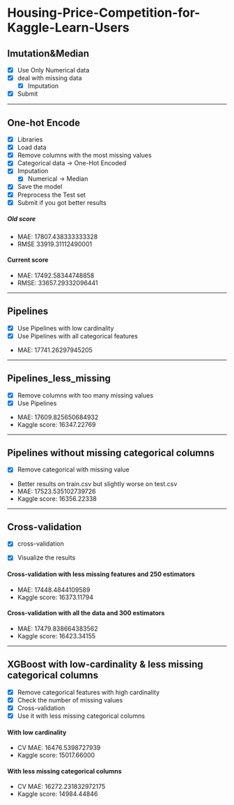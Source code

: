 # Housing-Price-Competition-for-Kaggle-Learn-Users

## Imutation&Median

- [x] Use Only Numerical data
- [x] deal with missing data
    - [x] Imputation
- [x] Submit 

___

## One-hot Encode

- [x] Libraries
- [x] Load data
- [x] Remove columns with the most missing values
- [x] Categorical data -> One-Hot Encoded
- [x] Imputation
    - [x] Numerical -> Median
- [x] Save the model
- [x] Preprocess the Test set
- [x] Submit if you got better results

##### Old score
- MAE:  17807.438333333328
- RMSE 33919.31112490001

#### Current score
- MAE: 17492.58344748858
- RMSE: 33657.29332096441

___

## Pipelines

- [x] Use Pipelines with low cardinality 
- [x] Use Pipelines with all categorical features

* MAE: 17741.26297945205

___

## Pipelines_less_missing

- [x] Remove columns with too many missing values
- [x] Use Pipelines

* MAE: 17609.825650684932
* Kaggle score: 16347.22769

---

## Pipelines without missing categorical columns

- [x] Remove categorical with missing value
- Better results on train.csv but slightly worse on test.csv
- MAE: 17523.535102739726
- Kaggle score: 16356.22338

---

## Cross-validation 

- [x] cross-validation

- [x] Visualize the results

#### Cross-validation with less missing features and 250 estimators
- MAE: 17448.4844109589
- Kaggle score: 16373.11794

#### Cross-validation with all the data and 300 estimators
- MAE: 17479.838664383562
- Kaggle score: 16423.34155

---

## XGBoost with low-cardinality & less missing categorical columns

- [x] Remove categorical features with high cardinality
- [x] Check the number of missing values
- [x] Cross-validation
- [x] Use it with less missing categorical columns
#### With low cardinality
- CV MAE: 16476.5398727939
- Kaggle score: 15017.66000
#### With less missing categorical columns
- CV MAE: 16272.231832972175
- Kaggle score: 14984.44846